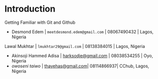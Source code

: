 # Introduction
Getting Familiar with Git and Github

* Desmond Edem | `meetdesmond.edem@gmail.com` | 08067490432 | Lagos, Nigeria

Lawal Mukhtar | `lmukhtar29@gmail.com` | 08138384015 | Lagos, Nigeria
* Akinsoji Hammed Adisa | harksodje@gmail.com | 08038534255 | Oyo, Nigeria
* *owoseni taiwo* | thayehas@gmail.com| 08114866937| CChub, Lagos, Nigeria
